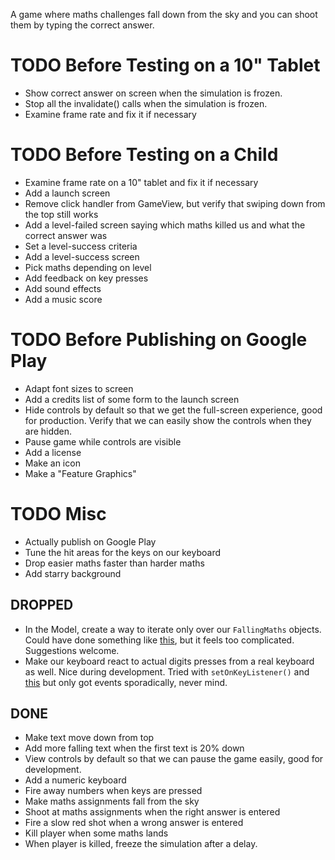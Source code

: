 A game where maths challenges fall down from the sky and you can shoot
them by typing the correct answer.

# TODO Before Testing on a 10" Tablet
* Show correct answer on screen when the simulation is frozen.
* Stop all the invalidate() calls when the simulation is frozen.
* Examine frame rate and fix it if necessary

# TODO Before Testing on a Child
* Examine frame rate on a 10" tablet and fix it if necessary
* Add a launch screen
* Remove click handler from GameView, but verify that swiping down from
  the top still works
* Add a level-failed screen saying which maths killed us and what the
  correct answer was
* Set a level-success criteria
* Add a level-success screen
* Pick maths depending on level
* Add feedback on key presses
* Add sound effects
* Add a music score

# TODO Before Publishing on Google Play
* Adapt font sizes to screen
* Add a credits list of some form to the launch screen
* Hide controls by default so that we get the full-screen experience,
  good for production. Verify that we can easily show the controls
  when they are hidden.
* Pause game while controls are visible
* Add a license
* Make an icon
* Make a "Feature Graphics"

# TODO Misc
* Actually publish on Google Play
* Tune the hit areas for the keys on our keyboard
* Drop easier maths faster than harder maths
* Add starry background


## DROPPED
* In the Model, create a way to iterate only over our `FallingMaths`
  objects. Could have done something like
  [this](https://codereview.stackexchange.com/a/112111/159546), but it
  feels too complicated. Suggestions welcome.
* Make our keyboard react to actual digits presses from a real keyboard
  as well. Nice during development. Tried with `setOnKeyListener()` and
  [this](https://stackoverflow.com/a/26567134/473672) but only got
  events sporadically, never mind.

## DONE
* Make text move down from top
* Add more falling text when the first text is 20% down
* View controls by default so that we can pause the game easily, good
  for development.
* Add a numeric keyboard
* Fire away numbers when keys are pressed
* Make maths assignments fall from the sky
* Shoot at maths assignments when the right answer is entered
* Fire a slow red shot when a wrong answer is entered
* Kill player when some maths lands
* When player is killed, freeze the simulation after a delay.
